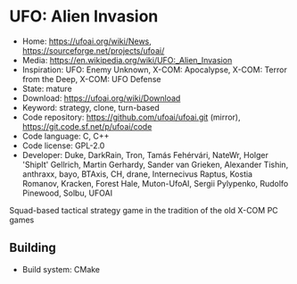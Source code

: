 # UFO: Alien Invasion

- Home: https://ufoai.org/wiki/News, https://sourceforge.net/projects/ufoai/
- Media: https://en.wikipedia.org/wiki/UFO:_Alien_Invasion
- Inspiration: UFO: Enemy Unknown, X-COM: Apocalypse, X-COM: Terror from the Deep, X-COM: UFO Defense
- State: mature
- Download: https://ufoai.org/wiki/Download
- Keyword: strategy, clone, turn-based
- Code repository: https://github.com/ufoai/ufoai.git (mirror), https://git.code.sf.net/p/ufoai/code
- Code language: C, C++
- Code license: GPL-2.0
- Developer: Duke, DarkRain, Tron, Tamás Fehérvári, NateWr, Holger 'ShipIt' Gellrich, Martin Gerhardy, Sander van Grieken, Alexander Tishin, anthraxx, bayo, BTAxis, CH, drane, Internecivus Raptus, Kostia Romanov, Kracken, Forest Hale, Muton-UfoAI, Sergii Pylypenko, Rudolfo Pinewood, Solbu, UFOAI

Squad-based tactical strategy game in the tradition of the old X-COM PC games

## Building

- Build system: CMake
